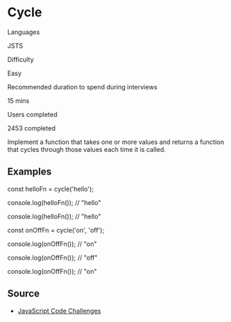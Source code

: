 # Cycle

Languages

JSTS

Difficulty

Easy

Recommended duration to spend during interviews

15 mins

Users completed

2453 completed

Implement a function that takes one or more values and returns a function that cycles through those values each time it is called.

## Examples

const helloFn = cycle('hello');

console.log(helloFn()); // "hello"

console.log(helloFn()); // "hello"

const onOffFn = cycle('on', 'off');

console.log(onOffFn()); // "on"

console.log(onOffFn()); // "off"

console.log(onOffFn()); // "on"

## Source

- [JavaScript Code Challenges](https://jscodechallenges.vercel.app/challenges/functions#11-design-a-function-with-cycle-functionality-for-given-list-of-inputs-where-cycle-function-accepts-list-of-values-to-be-cycled-upon)